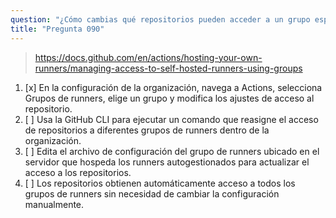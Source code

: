 ```yaml
---
question: "¿Cómo cambias qué repositorios pueden acceder a un grupo específico de runners en una organización?"
title: "Pregunta 090"
---
```


> https://docs.github.com/en/actions/hosting-your-own-runners/managing-access-to-self-hosted-runners-using-groups
1. [x] En la configuración de la organización, navega a Actions, selecciona Grupos de runners, elige un grupo y modifica los ajustes de acceso al repositorio.
1. [ ] Usa la GitHub CLI para ejecutar un comando que reasigne el acceso de repositorios a diferentes grupos de runners dentro de la organización.
1. [ ] Edita el archivo de configuración del grupo de runners ubicado en el servidor que hospeda los runners autogestionados para actualizar el acceso a los repositorios.
1. [ ] Los repositorios obtienen automáticamente acceso a todos los grupos de runners sin necesidad de cambiar la configuración manualmente.
